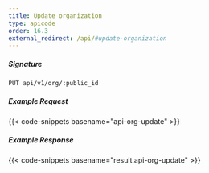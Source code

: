 ```yaml
---
title: Update organization
type: apicode
order: 16.3
external_redirect: /api/#update-organization
---
```


##### Signature
`PUT api/v1/org/:public_id`
##### Example Request
{{< code-snippets basename="api-org-update" >}}
##### Example Response
{{< code-snippets basename="result.api-org-update" >}}
